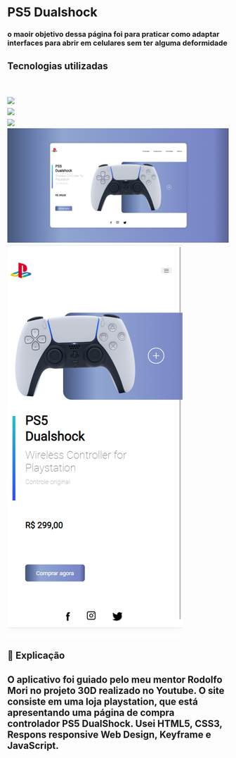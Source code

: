 <h1>PS5 Dualshock</h1>
<h3>o maoir objetivo dessa página foi para praticar como adaptar interfaces para abrir em celulares sem ter alguma deformidade<h3>

<h2>Tecnologias utilizadas<h2/>
<br>
      <img src="https://img.shields.io/badge/HTML5-E34F26?style=for-the-badge&logo=html5&logoColor=white">
    <br>
      <img src="https://img.shields.io/badge/CSS-239120?&style=for-the-badge&logo=css3&logoColor=white">
    <br>
      <img src="https://img.shields.io/badge/JavaScript-F7DF1E?style=for-the-badge&logo=javascript&logoColor=black">
    

<img src="https://github.com/dantas645089/PS5-Dualshock/blob/master/assets/desktop.png?raw=true">
<img src="https://github.com/dantas645089/PS5-Dualshock/blob/master/assets/mobile.png?raw=true">
      <br>
      
      
📄 Explicação
      
<h2> O aplicativo foi guiado pelo meu mentor Rodolfo Mori no projeto 30D realizado no Youtube. O site consiste em uma loja playstation, que está apresentando uma página de compra controlador PS5 DualShock. Usei HTML5, CSS3, Respons responsive Web Design, Keyframe e JavaScript.<h2>

      
      
